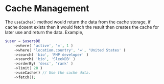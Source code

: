 <!--METADATA
{
    "title": "Cache Management",
    "url": "cache-management",
    "icon": "copy"
}
!METADATA-->

# Cache Management

The `useCache()` method would return the data from the cache storage, if cache dosent exists then it would fetch the result then creates the cache for later use and return the data. Example,

```php
$user = $usersDB
    ->where( 'active', '=', 1 )
    ->where( 'location.country', '=', 'United States' )
    ->search( 'bio', 'PHP developer' )
    ->search( 'bio', 'SleekDB' )
    ->orderBy( 'desc', 'rank' )
    ->limit( 20 )
    ->useCache() // Use the cache data.
    ->fetch();
```
